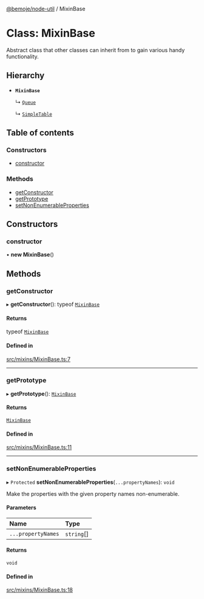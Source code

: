 [@bemoje/node-util](/docs/index.md) / MixinBase

# Class: MixinBase

Abstract class that other classes can inherit from to gain various handy functionality.

## Hierarchy

- **`MixinBase`**

  ↳ [`Queue`](/docs/classes/Queue.md)

  ↳ [`SimpleTable`](/docs/classes/SimpleTable.md)

## Table of contents

### Constructors

- [constructor](/docs/classes/MixinBase.md#constructor)

### Methods

- [getConstructor](/docs/classes/MixinBase.md#getconstructor)
- [getPrototype](/docs/classes/MixinBase.md#getprototype)
- [setNonEnumerableProperties](/docs/classes/MixinBase.md#setnonenumerableproperties)

## Constructors

### constructor

• **new MixinBase**()

## Methods

### getConstructor

▸ **getConstructor**(): typeof [`MixinBase`](/docs/classes/MixinBase.md)

#### Returns

typeof [`MixinBase`](/docs/classes/MixinBase.md)

#### Defined in

[src/mixins/MixinBase.ts:7](https://github.com/bemoje/bemoje-node-util/blob/f65e483/src/mixins/MixinBase.ts#L7)

___

### getPrototype

▸ **getPrototype**(): [`MixinBase`](/docs/classes/MixinBase.md)

#### Returns

[`MixinBase`](/docs/classes/MixinBase.md)

#### Defined in

[src/mixins/MixinBase.ts:11](https://github.com/bemoje/bemoje-node-util/blob/f65e483/src/mixins/MixinBase.ts#L11)

___

### setNonEnumerableProperties

▸ `Protected` **setNonEnumerableProperties**(`...propertyNames`): `void`

Make the properties with the given property names non-enumerable.

#### Parameters

| Name | Type |
| :------ | :------ |
| `...propertyNames` | `string`[] |

#### Returns

`void`

#### Defined in

[src/mixins/MixinBase.ts:18](https://github.com/bemoje/bemoje-node-util/blob/f65e483/src/mixins/MixinBase.ts#L18)
